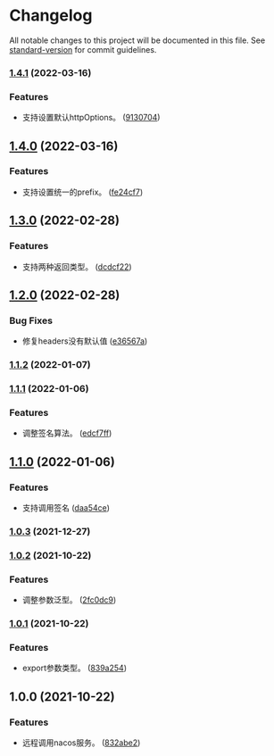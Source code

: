 # Changelog

All notable changes to this project will be documented in this file. See [standard-version](https://github.com/conventional-changelog/standard-version) for commit guidelines.

### [1.4.1](https://github.com/imbooo/node-feign/compare/v1.4.0...v1.4.1) (2022-03-16)


### Features

* 支持设置默认httpOptions。 ([9130704](https://github.com/imbooo/node-feign/commit/913070447e80dde2c4e308970741a825a9461c2c))

## [1.4.0](https://github.com/imbooo/node-feign/compare/v1.3.0...v1.4.0) (2022-03-16)


### Features

* 支持设置统一的prefix。 ([fe24cf7](https://github.com/imbooo/node-feign/commit/fe24cf7e874b33b815bfc54516c587a78a489ba5))

## [1.3.0](https://github.com/imbooo/node-feign/compare/v1.2.0...v1.3.0) (2022-02-28)


### Features

* 支持两种返回类型。 ([dcdcf22](https://github.com/imbooo/node-feign/commit/dcdcf22eb6b6b68a097288e65bb33b1526aa76cb))

## [1.2.0](https://github.com/imbooo/node-feign/compare/v1.1.2...v1.2.0) (2022-02-28)


### Bug Fixes

* 修复headers没有默认值 ([e36567a](https://github.com/imbooo/node-feign/commit/e36567a4df413aa275026a0ec16360f82434e10c))

### [1.1.2](https://github.com/imbooo/node-feign/compare/v1.1.1...v1.1.2) (2022-01-07)

### [1.1.1](https://github.com/imbooo/node-feign/compare/v1.1.0...v1.1.1) (2022-01-06)


### Features

* 调整签名算法。 ([edcf7ff](https://github.com/imbooo/node-feign/commit/edcf7ffda453547388d685bcea85d4b529235e89))

## [1.1.0](https://github.com/imbooo/node-feign/compare/v1.0.3...v1.1.0) (2022-01-06)


### Features

* 支持调用签名 ([daa54ce](https://github.com/imbooo/node-feign/commit/daa54ce893d0e70e354fd5ef64f0ba1b5d07a43e))

### [1.0.3](https://github.com/imbooo/node-feign/compare/v1.0.2...v1.0.3) (2021-12-27)

### [1.0.2](https://github.com/imbooo/node-feign/compare/v1.0.1...v1.0.2) (2021-10-22)


### Features

* 调整参数泛型。 ([2fc0dc9](https://github.com/imbooo/node-feign/commit/2fc0dc9fd94e9727231820d4ebcd39485bfffde2))

### [1.0.1](https://github.com/imbooo/node-feign/compare/v1.0.0...v1.0.1) (2021-10-22)


### Features

* export参数类型。 ([839a254](https://github.com/imbooo/node-feign/commit/839a2544d1a3b6de4d3b18130b95ece8a88bb8ee))

## 1.0.0 (2021-10-22)


### Features

* 远程调用nacos服务。 ([832abe2](https://github.com/imbooo/node-feign/commit/832abe23bb9daaee5bba4c6a42840318bd1e90c7))
